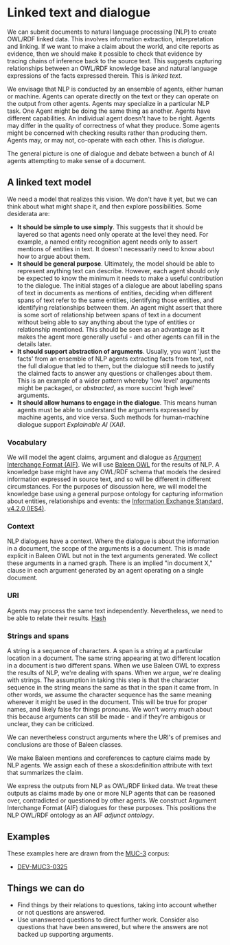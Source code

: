 # Linked text and dialogue

We can submit documents to natural language processing (NLP) to create OWL/RDF linked data. This involves information extraction, interpretation and linking. If we want to make a claim about the world, and cite reports as evidence, then we should make it possible to check that evidence by tracing chains of inference back to the source text. This suggests capturing relationships between an OWL/RDF knowledge base and natural language expressions of the facts expressed therein. This is *linked text*.

We envisage that NLP is conducted by an ensemble of agents, either human or machine. Agents can operate directly on the text or they can operate on the output from other agents. Agents may specialize in a particular NLP task. One Agent might be doing the same thing as another. Agents have different capabilities. An individual agent doesn't have to be right. Agents may differ in the quality of correctness of what they produce. Some agents might be concerned with checking results rather than producing them. Agents may, or may not, co-operate with each other. This is *dialogue*.

The general picture is one of dialogue and debate between a bunch of AI agents attempting to make sense of a document.

## A linked text model
We need a model that realizes this vision. We don't have it yet, but we can think about what might shape it, and then explore possibilities. Some desiderata are:
- **It should be simple to use simply**. This suggests that it should be layered so that agents need only operate at the level they need. For example, a named entity recognition agent needs only to assert mentions of entities in text. It doesn't necessarily need to know about how to argue about them.
- **It should be general purpose**. Ultimately, the model should be able to represent anything text can describe. However, each agent should only be expected to know the minimum it needs to make a useful contribution to the dialogue. The initial stages of a dialogue are about labelling spans of text in documents as mentions of entities, deciding when different spans of text refer to the same entities, identifying those entities, and identifying relationships between them. An agent might assert that there is some sort of relationship between spans of text in a document without being able to say anything about the type of entities or relationship mentioned. This should be seen as an advantage as it makes the agent more generally useful - and other agents can fill in the details later.
- **It should support abstraction of arguments**. Usually, you want 'just the facts' from an ensemble of NLP agents extracting facts from text, not the full dialogue that led to them, but the dialogue still needs to justify the claimed facts to answer any questions or challenges about them. This is an example of a wider pattern whereby 'low level' arguments might be packaged, or *abstracted*, as more succint 'high level' arguments.
- **It should allow humans to engage in the dialogue**. This means human agents must be able to understand the arguments expressed by machine agents, and vice versa. Such methods for human-machine dialogue support *Explainable AI (XAI)*. 

### Vocabulary
We will model the agent claims, argument and dialogue as [Argument Interchange Format (AIF)](https://arg-tech.org/index.php/research/contributing-to-the-argument-interchange-format/). We will use [Baleen OWL](https://github.com/dstl/baleen/blob/master/baleen-rdf/src/test/resources/uk/gov/dstl/baleen/consumers/file/documentRelationsAsLinks.rdf) for the results of NLP. A knowledge base might have any OWL/RDF schema that models the desired information expressed in source text, and so will be different in different circumstances. For the purposes of discussion here, we will model the knowledge base using a general purpose ontology for capturing information about entities, relationships and events: the [Information Exchange Standard, v4.2.0 (IES4)](https://github.com/dstl/IES4/blob/master/ies.md).

### Context
NLP dialogues have a context. Where the dialogue is about the information in a document, the scope of the arguments is a document. This is made explicit in Baleen OWL but not in the text arguments generated. We collect these arguments in a named graph. There is an implied "in document X," clause in each argument generated by an agent operating on a single document. 

### URI
Agents may process the same text independently. Nevertheless, we need to be able to relate their results.
[Hash](https://github.com/dstl/eleatics/blob/master/xsl-utils/stringhash.xsl)

### Strings and spans
A string is a sequence of characters. A span is a string at a particular location in a document. The same string appearing at two different location in a document is two different spans. When we use Baleen OWL to express the results of NLP, we're dealing with spans. When we argue, we're dealing with strings. The assumption in taking this step is that the character sequence in the string means the same as that in the span it came from. In other words, we assume the character sequence has the same meaning wherever it might be used in the document. This will be true for proper names, and likely false for things pronouns. We won't worry much about this because arguments can still be made - and if they're ambigous or unclear, they can be criticized.

We can nevertheless construct arguments where the URI's of premises and conclusions are those of Baleen classes.

We make Baleen mentions and coreferences to capture claims made by NLP agents. We assign each of these a skos:definition attribute with text that summarizes the claim.

We express the outputs from NLP as OWL/RDF linked data. We treat these outputs as claims made by one or more NLP agents that can be reasoned over, contradicted or questioned by other agents. We construct Argument Interchange Format (AIF) dialogues for these purposes. This positions the NLP OWL/RDF ontology as an AIF *adjunct ontology*.

## Examples
These examples here are drawn from the [MUC-3](https://github.com/dstl/muc3) corpus:

* [DEV-MUC3-0325](examples/DEV-MUC3-0325.md)

## Things we can do
- Find things by their relations to questions, taking into account whether or not questions are answered.
- Use unanswered questions to direct further work. Consider also questions that have been answered, but where the answers are not backed up supporting arguments. 